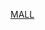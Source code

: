 [MALL](https://github.com/Charlie-Darwin/Birding.git/Anseriformes/Anatidae/Anas.platyrhynchos/MALL.md)
